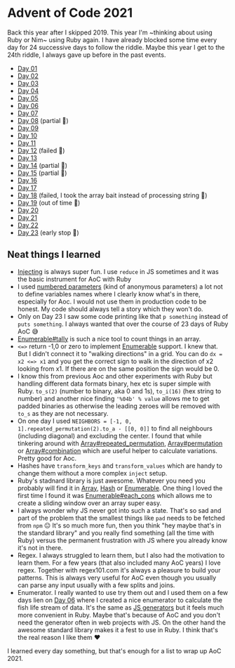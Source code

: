 # Advent of Code 2021
Back this year after I skipped 2019. This year I'm ~thinking about using Ruby or Nim~ using Ruby again.
I have already blocked some time every day for 24 successive days to follow the riddle. 
Maybe this year I get to the 24th riddle, I always gave up before in the past events.

+ [Day 01](day-01/)
+ [Day 02](day-02/)
+ [Day 03](day-03/)
+ [Day 04](day-04/)
+ [Day 05](day-05/)
+ [Day 06](day-06/)
+ [Day 07](day-07/)
+ [Day 08](day-08/) (partial 🤡)
+ [Day 09](day-09/)
+ [Day 10](day-10/)
+ [Day 11](day-11/)
+ [Day 12](day-12/) (failed 💩)
+ [Day 13](day-13/)
+ [Day 14](day-14/) (partial 🤡)
+ [Day 15](day-15/) (partial 🤡)
+ [Day 16](day-16/)
+ [Day 17](day-17/)
+ [Day 18](day-18/) (failed,  I took the array bait instead of processing string 💩)
+ [Day 19](day-19/) (out of time 💩)
+ [Day 20](day-20/)
+ [Day 21](day-21/)
+ [Day 22](day-22/)
+ [Day 23](day-23/) (early stop 💩)

## Neat things I learned
+ [Injecting](https://apidock.com/ruby/Enumerable/inject) is always super fun. I use `reduce` in JS sometimes and it was the basic instrument for AoC with Ruby
+ I used [numbered parameters](https://www.bigbinary.com/blog/ruby-2-7-introduces-numbered-parameters-as-default-block-parameters) (kind of anonymous parameters) a lot not to define variables names where I clearly know what's in there, especially for Aoc. I would not use them in production code to be honest. My code should always tell a story which they won't do.
+ Only on Day 23 I saw some code printing like that `p something` instead of `puts something`. I always wanted that over the course of 23 days of Ruby AoC 😅
+ [Enumerable#tally](https://ruby-doc.org/core-2.7.0/Enumerable.html) is such a nice tool to count things in an array.
+ `<=>` return -1,0 or zero to implement [Enumerable](https://ruby-doc.org/core-3.0.2/Enumerable.html) support. I knew that. But I didn't connect it to "walking directions" in a grid. You can do `dx = x2 <=> x1` and you get the correct sign to walk in the direction of x2 looking from x1. If there are on the same position the sign would be 0.
+ I know this from previous Aoc and other experiments with Ruby but handling different data formats binary, hex etc is super simple with Ruby. `to_s(2)` (number to binary, aka 0 and 1s), `to_i(16)` (hex string to number) and another nice finding `'%04b' % value` allows me to get padded binaries as otherwise the leading zeroes will be removed with `to_s` as they are not necessary.
+ On one day I used `NEIGHBORS = [-1, 0, 1].repeated_permutation(2).to_a - [[0, 0]]` to find all neighbours (including diagonal) and excluding the center. I found that while tinkering around with [Array#repeated_permutation](https://apidock.com/ruby/v2_5_5/Array/repeated_permutation), [Array#permutation](https://apidock.com/ruby/v2_5_5/Array/permutation) or [Array#combination](https://apidock.com/ruby/v2_5_5/Array/combination) which are useful helper to calculate variations. Pretty good for Aoc.
+ Hashes have `transform_keys` and `transform_values` which are handy to change them without a more complex `inject` setup. 
+ Ruby's stadnard library is just awesome. Whatever you need you probably will find it in [Array](https://apidock.com/ruby/Array), [Hash](https://apidock.com/ruby/Hash) or [Enumerable](https://apidock.com/ruby/Enumerable). One thing I loved the first time I found it was [Enumerable#each_cons](https://apidock.com/ruby/Enumerable/each_cons) which allows me to create a sliding window over an array super easy.
+ I always wonder why JS never got into such a state. That's so sad and part of the problem that the smallest things like `pad` needs to be fetched from `npm` 😐 It's so much more fun, then you think "hey maybe that's in the standard library" and you really find something (all the time with Ruby) versus the permanent frustration with JS where you already know it's not in there.
+ Regex. I always struggled to learn them, but I also had the motivation to learn them. For a few years (that also included many AoC years) I love regex. Together with regex101.com it's always a pleasure to build your patterns. This is always very useful for AoC even though you usually can parse any input usually with a few splits and joins.
+ Enumerator. I really wanted to use try them out and I used them on a few days lien on [Day 06](../day06) where I created a nice enumerator to calculate the fish life stream of data. It's the same as [JS generators](https://developer.mozilla.org/en-US/docs/Web/JavaScript/Reference/Global_Objects/Generator) but it feels much more convenient in Ruby. Maybe that's because of AoC and you don't need the generator often in web projects with JS. On the other hand the awesome standard library makes it a fest to use in Ruby. I think that's the real reason I like them ❤️

I learned every day something, but that's enough for a list to wrap up AoC 2021.
